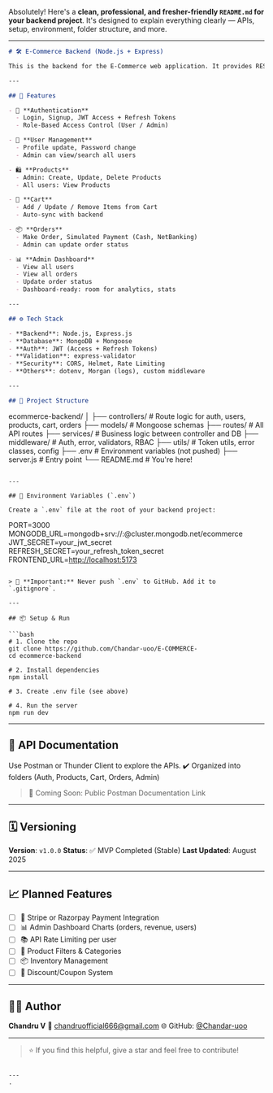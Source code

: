 Absolutely! Here's a **clean, professional, and fresher-friendly `README.md` for your backend project**. It's designed to explain everything clearly — APIs, setup, environment, folder structure, and more.

---

```markdown
# 🛠️ E-Commerce Backend (Node.js + Express)

This is the backend for the E-Commerce web application. It provides RESTful APIs for user authentication, product management, cart operations, order handling, and admin functionalities.

---

## 🚀 Features

- 🔐 **Authentication**
  - Login, Signup, JWT Access + Refresh Tokens
  - Role-Based Access Control (User / Admin)

- 👤 **User Management**
  - Profile update, Password change
  - Admin can view/search all users

- 🛍️ **Products**
  - Admin: Create, Update, Delete Products
  - All users: View Products

- 🛒 **Cart**
  - Add / Update / Remove Items from Cart
  - Auto-sync with backend

- 📦 **Orders**
  - Make Order, Simulated Payment (Cash, NetBanking)
  - Admin can update order status

- 📊 **Admin Dashboard**
  - View all users
  - View all orders
  - Update order status
  - Dashboard-ready: room for analytics, stats

---

## ⚙️ Tech Stack

- **Backend**: Node.js, Express.js
- **Database**: MongoDB + Mongoose
- **Auth**: JWT (Access + Refresh Tokens)
- **Validation**: express-validator
- **Security**: CORS, Helmet, Rate Limiting
- **Others**: dotenv, Morgan (logs), custom middleware

---

## 📁 Project Structure

```

ecommerce-backend/
│
├── controllers/      # Route logic for auth, users, products, cart, orders
├── models/           # Mongoose schemas
├── routes/           # All API routes
├── services/         # Business logic between controller and DB
├── middleware/       # Auth, error, validators, RBAC
├── utils/            # Token utils, error classes, config
├── .env              # Environment variables (not pushed)
├── server.js         # Entry point
└── README.md         # You're here!

```

---

## 🔐 Environment Variables (`.env`)

Create a `.env` file at the root of your backend project:

```

PORT=3000
MONGODB\_URL=mongodb+srv://<username>:<password>@cluster.mongodb.net/ecommerce
JWT\_SECRET=your\_jwt\_secret
REFRESH\_SECRET=your\_refresh\_token\_secret
FRONTEND\_URL=[http://localhost:5173](http://localhost:5173)

````

> 🔐 **Important:** Never push `.env` to GitHub. Add it to `.gitignore`.

---

## 📦 Setup & Run

```bash
# 1. Clone the repo
git clone https://github.com/Chandar-uoo/E-COMMERCE-
cd ecommerce-backend

# 2. Install dependencies
npm install

# 3. Create .env file (see above)

# 4. Run the server
npm run dev
````

---

## 📮 API Documentation

Use Postman or Thunder Client to explore the APIs.
✔️ Organized into folders (Auth, Products, Cart, Orders, Admin)

> 📑 Coming Soon: Public Postman Documentation Link

---

## 🗓 Versioning

**Version**: `v1.0.0`
**Status**: ✅ MVP Completed (Stable)
**Last Updated**: August 2025

---

## 📈 Planned Features

* [ ] 🔄 Stripe or Razorpay Payment Integration
* [ ] 📊 Admin Dashboard Charts (orders, revenue, users)
* [ ] 📚 API Rate Limiting per user
* [ ] 📂 Product Filters & Categories
* [ ] 📦 Inventory Management
* [ ] 🎁 Discount/Coupon System

---

## 🧑‍💻 Author

**Chandru V**
📧 [chandruofficial666@gmail.com](mailto:chandruofficial666@gmail.com)
🌐 GitHub: [@Chandar-uoo](https://github.com/Chandar-uoo)

---

> ⭐ If you find this helpful, give a star and feel free to contribute!

```

---
.
```

